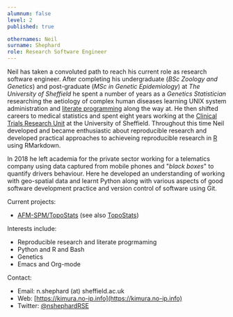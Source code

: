```yaml
---
alumnum: false
level: 2
published: true

othernames: Neil
surname: Shephard
role: Research Software Engineer
---
```


Neil has taken a convoluted path to reach his current role as research software engineer. After completing his
undergraduate (_BSc Zoology and Genetics_) and post-graduate (_MSc in Genetic Epidemiology_) at _The University
of Sheffield_ he spent a number of years as a _Genetics Statistician_ researching the aetiology of complex human
diseases learning UNIX system administration and [literate programming](https://en.wikipedia.org/wiki/Literate_programming)
along the way at. He then shifted careers to medical statistics and spent eight years working at the
[Clinical Trials Research Unit](https://www.sheffield.ac.uk/scharr/research/centres/ctru) at the University
of Sheffield. Throughout this time Neil developed and became enthusiastic about reproducible research and
 developed practical approaches to achieveing reproducible research in [R](https://www.r-project.org) using
 RMarkdown.

In 2018 he left academia for the private sector working for a telematics company using data captured from
mobile phones and "_black boxes_" to quantify drivers behaviour. Here he developed an understanding of working
with geo-spatial data and learnt Python along with various aspects of good software development practice and
version control of software using Git.

Current projects:

* [AFM-SPM/TopoStats](https://github.com/AFM-SPM/TopoStats) (see also [TopoStats](https://pyne-lab.uk/topostats))

Interests include:

* Reproducible research and literate progrmaming
* Python and R and Bash
* Genetics
* Emacs and Org-mode

Contact:

* Email: n.shephard (at) sheffield.ac.uk
* Web: [https://kimura.no-ip.info](https://kimura.no-ip.info)
* Twitter: [@nshephardRSE](https://twitter.com/nshephardRSE)
